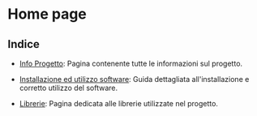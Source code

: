 # Home page
## Indice


- [Info Progetto](info.html): Pagina contenente tutte le informazioni sul progetto.

- [Installazione ed utilizzo software](use&amp;installation.html): Guida dettagliata all'installazione e corretto utilizzo del software.

- [Librerie](libreries.html): Pagina dedicata alle librerie utilizzate nel progetto.

